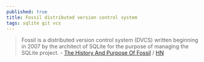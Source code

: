 ```yaml
---
published: true
title: Fossil distributed version control system
tags: sqlite git vcs
---
```

> Fossil is a distributed version control system (DVCS) written beginning in 2007 by the architect of SQLite for the purpose of managing the SQLite project. - [The History And Purpose Of Fossil](https://www.fossil-scm.org/home/doc/trunk/www/history.md) / [HN](https://news.ycombinator.com/item?id=27719947)
